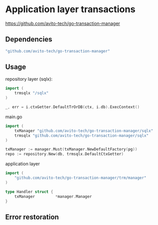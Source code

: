 # Application layer transactions

https://github.com/avito-tech/go-transaction-manager

## Dependencies

```go
"github.com/avito-tech/go-transaction-manager"
```

## Usage

repository layer (sqlx):
```go
import (
	trmsqlx "/sqlx"
)

_, err = i.ctxGetter.DefaultTrOrDB(ctx, i.db).ExecContext()
```
main.go
```go
import (
	txManager "github.com/avito-tech/go-transaction-manager/sqlx"
	trmsqlx "github.com/avito-tech/go-transaction-manager/sqlx"
)

txManager := manager.Must(txManager.NewDefaultFactory(pg))
repo := repository.New(db, trmsqlx.DefaultCtxGetter)
```
application layer
```go
import (
	"github.com/avito-tech/go-transaction-manager/trm/manager"
)

type Handler struct {
	txManager         *manager.Manager
}
```

## Error restoration

```go

```
